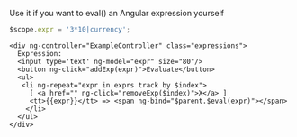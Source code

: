 Use it if you want to eval() an Angular expression yourself

```js
$scope.expr = '3*10|currency';
```

```
<div ng-controller="ExampleController" class="expressions">
  Expression:
  <input type='text' ng-model="expr" size="80"/>
  <button ng-click="addExp(expr)">Evaluate</button>
  <ul>
   <li ng-repeat="expr in exprs track by $index">
     [ <a href="" ng-click="removeExp($index)">X</a> ]
     <tt>{{expr}}</tt> => <span ng-bind="$parent.$eval(expr)"></span>
    </li>
  </ul>
</div>
```
